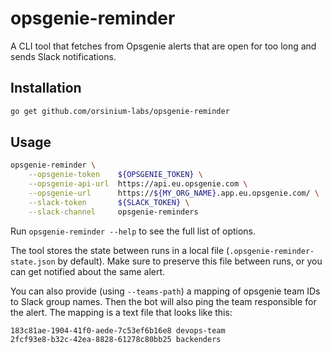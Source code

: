 # opsgenie-reminder

A CLI tool that fetches from Opsgenie alerts that are open for too long and sends Slack notifications.

## Installation

```bash
go get github.com/orsinium-labs/opsgenie-reminder
```

## Usage

```bash
opsgenie-reminder \
    --opsgenie-token    ${OPSGENIE_TOKEN} \
    --opsgenie-api-url  https://api.eu.opsgenie.com \
    --opsgenie-url      https://${MY_ORG_NAME}.app.eu.opsgenie.com/ \
    --slack-token       ${SLACK_TOKEN} \
    --slack-channel     opsgenie-reminders
```

Run `opsgenie-reminder --help` to see the full list of options.

The tool stores the state between runs in a local file (`.opsgenie-reminder-state.json` by default). Make sure to preserve this file between runs, or you can get notified about the same alert.

You can also provide (using `--teams-path`) a mapping of opsgenie team IDs to Slack group names. Then the bot will also ping the team responsible for the alert. The mapping is a text file that looks like this:

```text
183c81ae-1904-41f0-aede-7c53ef6b16e8 devops-team
2fcf93e8-b32c-42ea-8828-61278c80bb25 backenders
```
